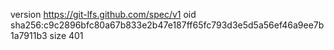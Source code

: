 version https://git-lfs.github.com/spec/v1
oid sha256:c9c2896bfc80a67b833e2b47e187ff65fc793d3e5d5a56ef46a9ee7b1a7911b3
size 401

